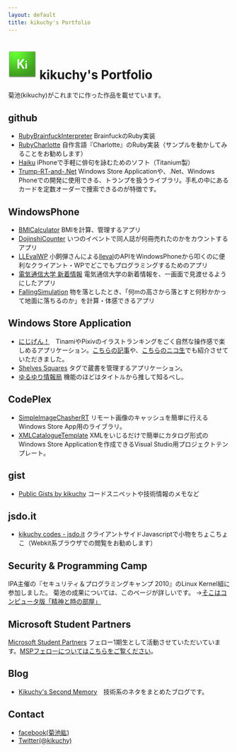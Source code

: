 ```yaml
---
layout: default
title: kikuchy's Portfolio
---
```


![icon](/icon_64.png) kikuchy's Portfolio
===========
菊池(kikuchy)がこれまでに作った作品を載せています。

github
------
- [RubyBrainfuckInterpreter](https://github.com/kikuchy/RubyBrainfuckInterpreter)	BrainfuckのRuby実装
- [RubyCharlotte](http://kikuchy.github.com/RubyCharlotte/)	自作言語『Charlotte』のRuby実装（サンプルを動かしてみることをお勧めします）
- [Haiku](https://github.com/kikuchy/Haiku)	iPhoneで手軽に俳句を詠むためのソフト（Titanium製）
- [Trump-RT-and-.Net](https://github.com/kikuchy/Trump-RT-and-.Net)	Windows Store Applicationや、.Net、Windows Phoneでの開発に使用できる、トランプを扱うライブラリ。手札の中にあるカードを定数オーダーで捜索できるのが特徴です。

WindowsPhone
------------
- [BMICalculator](http://www.windowsphone.com/ja-JP/apps/1ffe873b-a7a1-4138-a25b-1fba995bfbf5)	BMIを計算、管理するアプリ
- [DojinshiCounter](http://www.windowsphone.com/ja-JP/apps/09d8d4cf-be30-4c9e-88ff-dd8f2d92b6f2)	いつのイベントで同人誌が何冊売れたのかをカウントするアプリ
- [LLEvalWP](http://www.windowsphone.com/ja-JP/apps/1af27016-2f39-408b-931a-e0974954da85)	小飼弾さんによる[lleval](http://colabv6.dan.co.jp/lleval.html)のAPIをWindowsPhoneから叩くのに便利なクライアント・WPでどこでもプログラミングするためのアプリ
- [電気通信大学 新着情報](http://www.windowsphone.com/ja-JP/apps/88129065-1060-43bf-8b73-0aa6c3369fc3?fb_ref=wpcwam&fb_source=other_multiline)	電気通信大学の新着情報を、一画面で見渡せるようにしたアプリ
- [FallingSimulation](http://www.windowsphone.com/ja-JP/apps/21d98085-5202-410b-902e-879a10a3af19)	物を落としたとき、「何mの高さから落とすと何秒かかって地面に落ちるのか」を計算・体感できるアプリ

Windows Store Application
----------------------------
- [にじげん！](http://apps.microsoft.com/webpdp/ja-JP/app/nijigen/da27db88-f704-42e3-af85-598579a6249f)　TinamiやPixivのイラストランキングをごく自然な操作感で楽しめるアプリケーション。[こちらの記事](http://blogs.msdn.com/b/microsoft_japan_academic/archive/2012/09/05/microsoft-student-partners-nijigen-by-msp.aspx)や、[こちらのニコ生](http://nico.ms/lv110401544)でも紹介させていただきました。
- [Shelves Squares](http://apps.microsoft.com/windows/app/shelves-squrares/cf909cdc-993c-4e41-9415-e57dd8275907) タグで蔵書を管理するアプリケーション。
- [ゆるゆり情報局](http://apps.microsoft.com/windows/app/c30a11b0-818f-4350-8a4c-78654f5e92e2) 機能のほどはタイトルから推して知るべし。


CodePlex
--------
- [SimpleImageChasherRT](https://simpleimagecacherrt.codeplex.com/) リモート画像のキャッシュを簡単に行えるWindows Store App用のライブラリ。
- [XMLCatalogueTemplate](https://xmlcataloguetemplate.codeplex.com) XMLをいじるだけで簡単にカタログ形式のWindows Store Applicationを作成できるVisual Studio用プロジェクトテンプレート。

gist
----
- [Public Gists by kikuchy](https://gist.github.com/kikuchy)	コードスニペットや技術情報のメモなど

jsdo.it
--------
- [kikuchy codes - jsdo.it](http://jsdo.it/kikuchy/codes#sectActivity)	クライアントサイドJavascriptで小物をちょこちょこ（Webkit系ブラウザでの閲覧をお勧めします）

Security & Programming Camp
----------------------------
IPA主催の『セキュリティ＆プログラミングキャンプ 2010』のLinux Kernel組に参加しました。
菊池の成果については、このページが詳しいです。
->[そこはコンピュータ版「精神と時の部屋」](http://www.atmarkit.co.jp/flinux/special/camp2010/01b.html)

Microsoft Student Partners
--------------------------
[Microsoft Student Partners](http://msdn.microsoft.com/ja-jp/jj937215) フェロー1期生として活動させていただいています。[MSPフェローについてはこちらをご覧ください](http://blogs.msdn.com/b/microsoft_japan_academic/archive/2012/09/14/microsoft-student-partners.aspx)。

Blog
-----
- [Kikuchy's Second Memory](http://kikuchy.hatenablog.com)　技術系のネタをまとめたブログです。

Contact
-------
- [facebook(菊池紘)](http://www.facebook.com/kikuchy)
- [Twitter(@kikuchy)](http://twitter.com/kikuchy)

